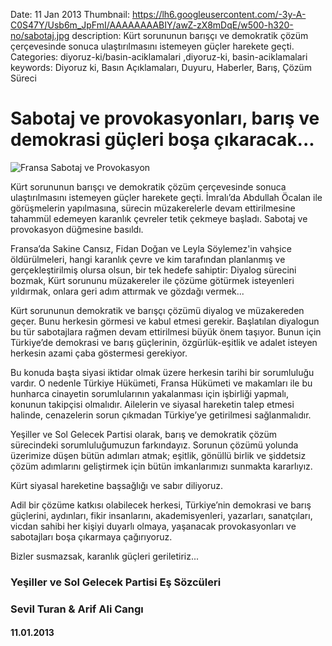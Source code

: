 Date: 11 Jan 2013
Thumbnail: https://lh6.googleusercontent.com/-3y-A-C0S47Y/Usb6m_JpFmI/AAAAAAAABIY/awZ-zX8mDqE/w500-h320-no/sabotaj.jpg
description: Kürt sorununun barışçı ve demokratik çözüm çerçevesinde sonuca ulaştırılmasını istemeyen güçler harekete geçti. 
Categories: diyoruz-ki/basin-aciklamalari ,diyoruz-ki, basin-aciklamalari
keywords: Diyoruz ki, Basın Açıklamaları, Duyuru, Haberler, Barış, Çözüm Süreci

# Sabotaj ve provokasyonları, barış ve demokrasi güçleri boşa çıkaracak...

![Fransa Sabotaj ve Provokasyon](https://lh6.googleusercontent.com/-3y-A-C0S47Y/Usb6m_JpFmI/AAAAAAAABIY/awZ-zX8mDqE/w500-h320-no/sabotaj.jpg)


Kürt sorununun barışçı ve demokratik çözüm çerçevesinde sonuca ulaştırılmasını istemeyen güçler harekete geçti. İmralı’da Abdullah Öcalan ile görüşmelerin yapılmasına, sürecin müzakerelerle devam ettirilmesine tahammül edemeyen karanlık çevreler tetik çekmeye başladı. Sabotaj ve provokasyon düğmesine basıldı. 

Fransa’da Sakine Cansız, Fidan Doğan ve Leyla Söylemez'in vahşice öldürülmeleri, hangi karanlık çevre ve kim tarafından planlanmış ve gerçekleştirilmiş olursa olsun, bir tek hedefe sahiptir: Diyalog sürecini bozmak, Kürt sorununu müzakereler ile çözüme götürmek isteyenleri yıldırmak, onlara geri adım attırmak ve gözdağı vermek... 

Kürt sorununun demokratik ve barışçı çözümü diyalog ve müzakereden geçer. Bunu herkesin görmesi ve kabul etmesi gerekir. Başlatılan diyalogun bu tür sabotajlara rağmen devam ettirilmesi büyük önem taşıyor. Bunun için Türkiye’de demokrasi ve barış güçlerinin, özgürlük-eşitlik ve adalet isteyen herkesin azami çaba göstermesi gerekiyor. 

Bu konuda başta siyasi iktidar olmak üzere herkesin tarihi bir sorumluluğu vardır. O nedenle Türkiye Hükümeti, Fransa Hükümeti ve makamları ile bu hunharca cinayetin sorumlularının yakalanması için işbirliği yapmalı, konunun takipçisi olmalıdır. Ailelerin ve siyasal hareketin talep etmesi halinde, cenazelerin sorun çıkmadan Türkiye’ye getirilmesi sağlanmalıdır. 

Yeşiller ve Sol Gelecek Partisi olarak, barış ve demokratik çözüm sürecindeki sorumluluğumuzun farkındayız. Sorunun çözümü yolunda üzerimize düşen bütün adımları atmak; eşitlik, gönüllü birlik ve şiddetsiz çözüm adımlarını geliştirmek için bütün imkanlarımızı sunmakta kararlıyız. 

Kürt siyasal hareketine başsağlığı ve sabır diliyoruz. 

Adil bir çözüme katkısı olabilecek herkesi, Türkiye’nin demokrasi ve barış güçlerini, aydınları, fikir insanlarını, akademisyenleri, yazarları, sanatçıları, vicdan sahibi her kişiyi duyarlı olmaya, yaşanacak provokasyonları ve sabotajları boşa çıkarmaya çağırıyoruz. 

Bizler susmazsak, karanlık güçleri geriletiriz... 



### Yeşiller ve Sol Gelecek Partisi Eş Sözcüleri
### Sevil Turan & Arif Ali Cangı

#### 11.01.2013
